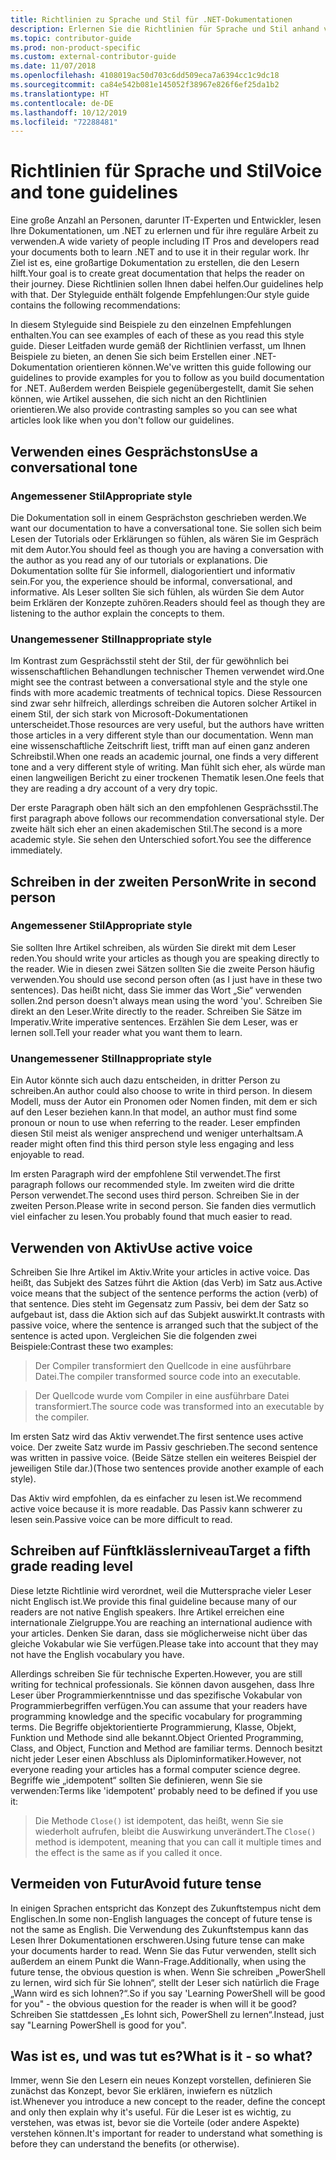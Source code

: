 ```yaml
---
title: Richtlinien zu Sprache und Stil für .NET-Dokumentationen
description: Erlernen Sie die Richtlinien für Sprache und Stil anhand von Beispielen im Vergleich zu Beispielen, die sich nicht an die Richtlinien halten.
ms.topic: contributor-guide
ms.prod: non-product-specific
ms.custom: external-contributor-guide
ms.date: 11/07/2018
ms.openlocfilehash: 4108019ac50d703c6dd509eca7a6394cc1c9dc18
ms.sourcegitcommit: ca84e542b081e145052f38967e826f6ef25da1b2
ms.translationtype: HT
ms.contentlocale: de-DE
ms.lasthandoff: 10/12/2019
ms.locfileid: "72288481"
---
```

# <a name="voice-and-tone-guidelines"></a><span data-ttu-id="e71b6-103">Richtlinien für Sprache und Stil</span><span class="sxs-lookup"><span data-stu-id="e71b6-103">Voice and tone guidelines</span></span>

<span data-ttu-id="e71b6-104">Eine große Anzahl an Personen, darunter IT-Experten und Entwickler, lesen Ihre Dokumentationen, um .NET zu erlernen und für ihre reguläre Arbeit zu verwenden.</span><span class="sxs-lookup"><span data-stu-id="e71b6-104">A wide variety of people including IT Pros and developers read your documents both to learn .NET and to use it in their regular work.</span></span> <span data-ttu-id="e71b6-105">Ihr Ziel ist es, eine großartige Dokumentation zu erstellen, die den Lesern hilft.</span><span class="sxs-lookup"><span data-stu-id="e71b6-105">Your goal is to create great documentation that helps the reader on their journey.</span></span> <span data-ttu-id="e71b6-106">Diese Richtlinien sollen Ihnen dabei helfen.</span><span class="sxs-lookup"><span data-stu-id="e71b6-106">Our guidelines help with that.</span></span> <span data-ttu-id="e71b6-107">Der Styleguide enthält folgende Empfehlungen:</span><span class="sxs-lookup"><span data-stu-id="e71b6-107">Our style guide contains the following recommendations:</span></span>

<span data-ttu-id="e71b6-108">In diesem Styleguide sind Beispiele zu den einzelnen Empfehlungen enthalten.</span><span class="sxs-lookup"><span data-stu-id="e71b6-108">You can see examples of each of these as you read this style guide.</span></span> <span data-ttu-id="e71b6-109">Dieser Leitfaden wurde gemäß der Richtlinien verfasst, um Ihnen Beispiele zu bieten, an denen Sie sich beim Erstellen einer .NET-Dokumentation orientieren können.</span><span class="sxs-lookup"><span data-stu-id="e71b6-109">We've written this guide following our guidelines to provide examples for you to follow as you build documentation for .NET.</span></span> <span data-ttu-id="e71b6-110">Außerdem werden Beispiele gegenübergestellt, damit Sie sehen können, wie Artikel aussehen, die sich nicht an den Richtlinien orientieren.</span><span class="sxs-lookup"><span data-stu-id="e71b6-110">We also provide contrasting samples so you can see what articles look like when you don't follow our guidelines.</span></span>

## <a name="use-a-conversational-tone"></a><span data-ttu-id="e71b6-111">Verwenden eines Gesprächstons</span><span class="sxs-lookup"><span data-stu-id="e71b6-111">Use a conversational tone</span></span>

### <a name="appropriate-style"></a><span data-ttu-id="e71b6-112">Angemessener Stil</span><span class="sxs-lookup"><span data-stu-id="e71b6-112">Appropriate style</span></span>

<span data-ttu-id="e71b6-113">Die Dokumentation soll in einem Gesprächston geschrieben werden.</span><span class="sxs-lookup"><span data-stu-id="e71b6-113">We want our documentation to have a conversational tone.</span></span> <span data-ttu-id="e71b6-114">Sie sollen sich beim Lesen der Tutorials oder Erklärungen so fühlen, als wären Sie im Gespräch mit dem Autor.</span><span class="sxs-lookup"><span data-stu-id="e71b6-114">You should feel as though you are having a conversation with the author as you read any of our tutorials or explanations.</span></span> <span data-ttu-id="e71b6-115">Die Dokumentation sollte für Sie informell, dialogorientiert und informativ sein.</span><span class="sxs-lookup"><span data-stu-id="e71b6-115">For you, the experience should be informal, conversational, and informative.</span></span> <span data-ttu-id="e71b6-116">Als Leser sollten Sie sich fühlen, als würden Sie dem Autor beim Erklären der Konzepte zuhören.</span><span class="sxs-lookup"><span data-stu-id="e71b6-116">Readers should feel as though they are listening to the author explain the concepts to them.</span></span>

### <a name="inappropriate-style"></a><span data-ttu-id="e71b6-117">Unangemessener Stil</span><span class="sxs-lookup"><span data-stu-id="e71b6-117">Inappropriate style</span></span>

<span data-ttu-id="e71b6-118">Im Kontrast zum Gesprächsstil steht der Stil, der für gewöhnlich bei wissenschaftlichen Behandlungen technischer Themen verwendet wird.</span><span class="sxs-lookup"><span data-stu-id="e71b6-118">One might see the contrast between a conversational style and the style one finds with more academic treatments of technical topics.</span></span> <span data-ttu-id="e71b6-119">Diese Ressourcen sind zwar sehr hilfreich, allerdings schreiben die Autoren solcher Artikel in einem Stil, der sich stark von Microsoft-Dokumentationen unterscheidet.</span><span class="sxs-lookup"><span data-stu-id="e71b6-119">Those resources are very useful, but the authors have written those articles in a very different style than our documentation.</span></span> <span data-ttu-id="e71b6-120">Wenn man eine wissenschaftliche Zeitschrift liest, trifft man auf einen ganz anderen Schreibstil.</span><span class="sxs-lookup"><span data-stu-id="e71b6-120">When one reads an academic journal, one finds a very different tone and a very different style of writing.</span></span> <span data-ttu-id="e71b6-121">Man fühlt sich eher, als würde man einen langweiligen Bericht zu einer trockenen Thematik lesen.</span><span class="sxs-lookup"><span data-stu-id="e71b6-121">One feels that they are reading a dry account of a very dry topic.</span></span>  

<span data-ttu-id="e71b6-122">Der erste Paragraph oben hält sich an den empfohlenen Gesprächsstil.</span><span class="sxs-lookup"><span data-stu-id="e71b6-122">The first paragraph above follows our recommendation conversational style.</span></span> <span data-ttu-id="e71b6-123">Der zweite hält sich eher an einen akademischen Stil.</span><span class="sxs-lookup"><span data-stu-id="e71b6-123">The second is a more academic style.</span></span> <span data-ttu-id="e71b6-124">Sie sehen den Unterschied sofort.</span><span class="sxs-lookup"><span data-stu-id="e71b6-124">You see the difference immediately.</span></span> 

## <a name="write-in-second-person"></a><span data-ttu-id="e71b6-125">Schreiben in der zweiten Person</span><span class="sxs-lookup"><span data-stu-id="e71b6-125">Write in second person</span></span>

### <a name="appropriate-style"></a><span data-ttu-id="e71b6-126">Angemessener Stil</span><span class="sxs-lookup"><span data-stu-id="e71b6-126">Appropriate style</span></span>

<span data-ttu-id="e71b6-127">Sie sollten Ihre Artikel schreiben, als würden Sie direkt mit dem Leser reden.</span><span class="sxs-lookup"><span data-stu-id="e71b6-127">You should write your articles as though you are speaking directly to the reader.</span></span> <span data-ttu-id="e71b6-128">Wie in diesen zwei Sätzen sollten Sie die zweite Person häufig verwenden.</span><span class="sxs-lookup"><span data-stu-id="e71b6-128">You should use second person often (as I just have in these two sentences).</span></span> <span data-ttu-id="e71b6-129">Das heißt nicht, dass Sie immer das Wort „Sie“ verwenden sollen.</span><span class="sxs-lookup"><span data-stu-id="e71b6-129">2nd person doesn't always mean using the word 'you'.</span></span> <span data-ttu-id="e71b6-130">Schreiben Sie direkt an den Leser.</span><span class="sxs-lookup"><span data-stu-id="e71b6-130">Write directly to the reader.</span></span> <span data-ttu-id="e71b6-131">Schreiben Sie Sätze im Imperativ.</span><span class="sxs-lookup"><span data-stu-id="e71b6-131">Write imperative sentences.</span></span> <span data-ttu-id="e71b6-132">Erzählen Sie dem Leser, was er lernen soll.</span><span class="sxs-lookup"><span data-stu-id="e71b6-132">Tell your reader what you want them to learn.</span></span>

### <a name="inappropriate-style"></a><span data-ttu-id="e71b6-133">Unangemessener Stil</span><span class="sxs-lookup"><span data-stu-id="e71b6-133">Inappropriate style</span></span>

<span data-ttu-id="e71b6-134">Ein Autor könnte sich auch dazu entscheiden, in dritter Person zu schreiben.</span><span class="sxs-lookup"><span data-stu-id="e71b6-134">An author could also choose to write in third person.</span></span> <span data-ttu-id="e71b6-135">In diesem Modell, muss der Autor ein Pronomen oder Nomen finden, mit dem er sich auf den Leser beziehen kann.</span><span class="sxs-lookup"><span data-stu-id="e71b6-135">In that model, an author must find some pronoun or noun to use when referring to the reader.</span></span> <span data-ttu-id="e71b6-136">Leser empfinden diesen Stil meist als weniger ansprechend und weniger unterhaltsam.</span><span class="sxs-lookup"><span data-stu-id="e71b6-136">A reader might often find this third person style less engaging and less enjoyable to read.</span></span>

<span data-ttu-id="e71b6-137">Im ersten Paragraph wird der empfohlene Stil verwendet.</span><span class="sxs-lookup"><span data-stu-id="e71b6-137">The first paragraph follows our recommended style.</span></span> <span data-ttu-id="e71b6-138">Im zweiten wird die dritte Person verwendet.</span><span class="sxs-lookup"><span data-stu-id="e71b6-138">The second uses third person.</span></span> <span data-ttu-id="e71b6-139">Schreiben Sie in der zweiten Person.</span><span class="sxs-lookup"><span data-stu-id="e71b6-139">Please write in second person.</span></span> <span data-ttu-id="e71b6-140">Sie fanden dies vermutlich viel einfacher zu lesen.</span><span class="sxs-lookup"><span data-stu-id="e71b6-140">You probably found that much easier to read.</span></span>

## <a name="use-active-voice"></a><span data-ttu-id="e71b6-141">Verwenden von Aktiv</span><span class="sxs-lookup"><span data-stu-id="e71b6-141">Use active voice</span></span>

<span data-ttu-id="e71b6-142">Schreiben Sie Ihre Artikel im Aktiv.</span><span class="sxs-lookup"><span data-stu-id="e71b6-142">Write your articles in active voice.</span></span> <span data-ttu-id="e71b6-143">Das heißt, das Subjekt des Satzes führt die Aktion (das Verb) im Satz aus.</span><span class="sxs-lookup"><span data-stu-id="e71b6-143">Active voice means that the subject of the sentence performs the action (verb) of that sentence.</span></span> <span data-ttu-id="e71b6-144">Dies steht im Gegensatz zum Passiv, bei dem der Satz so aufgebaut ist, dass die Aktion sich auf das Subjekt auswirkt.</span><span class="sxs-lookup"><span data-stu-id="e71b6-144">It contrasts with passive voice, where the sentence is arranged such that the subject of the sentence is acted upon.</span></span> <span data-ttu-id="e71b6-145">Vergleichen Sie die folgenden zwei Beispiele:</span><span class="sxs-lookup"><span data-stu-id="e71b6-145">Contrast these two examples:</span></span>

><span data-ttu-id="e71b6-146">Der Compiler transformiert den Quellcode in eine ausführbare Datei.</span><span class="sxs-lookup"><span data-stu-id="e71b6-146">The compiler transformed source code into an executable.</span></span>

><span data-ttu-id="e71b6-147">Der Quellcode wurde vom Compiler in eine ausführbare Datei transformiert.</span><span class="sxs-lookup"><span data-stu-id="e71b6-147">The source code was transformed into an executable by the compiler.</span></span>

<span data-ttu-id="e71b6-148">Im ersten Satz wird das Aktiv verwendet.</span><span class="sxs-lookup"><span data-stu-id="e71b6-148">The first sentence uses active voice.</span></span> <span data-ttu-id="e71b6-149">Der zweite Satz wurde im Passiv geschrieben.</span><span class="sxs-lookup"><span data-stu-id="e71b6-149">The second sentence was written in passive voice.</span></span> <span data-ttu-id="e71b6-150">(Beide Sätze stellen ein weiteres Beispiel der jeweiligen Stile dar.)</span><span class="sxs-lookup"><span data-stu-id="e71b6-150">(Those two sentences provide another example of each style).</span></span>

<span data-ttu-id="e71b6-151">Das Aktiv wird empfohlen, da es einfacher zu lesen ist.</span><span class="sxs-lookup"><span data-stu-id="e71b6-151">We recommend active voice because it is more readable.</span></span> <span data-ttu-id="e71b6-152">Das Passiv kann schwerer zu lesen sein.</span><span class="sxs-lookup"><span data-stu-id="e71b6-152">Passive voice can be more difficult to read.</span></span>

## <a name="target-a-fifth-grade-reading-level"></a><span data-ttu-id="e71b6-153">Schreiben auf Fünftklässlerniveau</span><span class="sxs-lookup"><span data-stu-id="e71b6-153">Target a fifth grade reading level</span></span>

<span data-ttu-id="e71b6-154">Diese letzte Richtlinie wird verordnet, weil die Muttersprache vieler Leser nicht Englisch ist.</span><span class="sxs-lookup"><span data-stu-id="e71b6-154">We provide this final guideline because many of our readers are not native English speakers.</span></span> <span data-ttu-id="e71b6-155">Ihre Artikel erreichen eine internationale Zielgruppe.</span><span class="sxs-lookup"><span data-stu-id="e71b6-155">You are reaching an international audience with your articles.</span></span> <span data-ttu-id="e71b6-156">Denken Sie daran, dass sie möglicherweise nicht über das gleiche Vokabular wie Sie verfügen.</span><span class="sxs-lookup"><span data-stu-id="e71b6-156">Please take into account that they may not have the English vocabulary you have.</span></span>

<span data-ttu-id="e71b6-157">Allerdings schreiben Sie für technische Experten.</span><span class="sxs-lookup"><span data-stu-id="e71b6-157">However, you are still writing for technical professionals.</span></span> <span data-ttu-id="e71b6-158">Sie können davon ausgehen, dass Ihre Leser über Programmierkenntnisse und das spezifische Vokabular von Programmierbegriffen verfügen.</span><span class="sxs-lookup"><span data-stu-id="e71b6-158">You can assume that your readers have programming knowledge and the specific vocabulary for programming terms.</span></span> <span data-ttu-id="e71b6-159">Die Begriffe objektorientierte Programmierung, Klasse, Objekt, Funktion und Methode sind alle bekannt.</span><span class="sxs-lookup"><span data-stu-id="e71b6-159">Object Oriented Programming, Class, and Object, Function and Method are familiar terms.</span></span> <span data-ttu-id="e71b6-160">Dennoch besitzt nicht jeder Leser einen Abschluss als Diplominformatiker.</span><span class="sxs-lookup"><span data-stu-id="e71b6-160">However, not everyone reading your articles has a formal computer science degree.</span></span> <span data-ttu-id="e71b6-161">Begriffe wie „idempotent“ sollten Sie definieren, wenn Sie sie verwenden:</span><span class="sxs-lookup"><span data-stu-id="e71b6-161">Terms like 'idempotent' probably need to be defined if you use it:</span></span>

><span data-ttu-id="e71b6-162">Die Methode `Close()` ist idempotent, das heißt, wenn Sie sie wiederholt aufrufen, bleibt die Auswirkung unverändert.</span><span class="sxs-lookup"><span data-stu-id="e71b6-162">The `Close()` method is idempotent, meaning that you can call it multiple times and the effect is the same as if you called it once.</span></span>

## <a name="avoid-future-tense"></a><span data-ttu-id="e71b6-163">Vermeiden von Futur</span><span class="sxs-lookup"><span data-stu-id="e71b6-163">Avoid future tense</span></span>

<span data-ttu-id="e71b6-164">In einigen Sprachen entspricht das Konzept des Zukunftstempus nicht dem Englischen.</span><span class="sxs-lookup"><span data-stu-id="e71b6-164">In some non-English languages the concept of future tense is not the same as English.</span></span> <span data-ttu-id="e71b6-165">Die Verwendung des Zukunftstempus kann das Lesen Ihrer Dokumentationen erschweren.</span><span class="sxs-lookup"><span data-stu-id="e71b6-165">Using future tense can make your documents harder to read.</span></span> <span data-ttu-id="e71b6-166">Wenn Sie das Futur verwenden, stellt sich außerdem an einem Punkt die Wann-Frage.</span><span class="sxs-lookup"><span data-stu-id="e71b6-166">Additionally, when using the future tense, the obvious question is when.</span></span> <span data-ttu-id="e71b6-167">Wenn Sie schreiben „PowerShell zu lernen, wird sich für Sie lohnen“, stellt der Leser sich natürlich die Frage „Wann wird es sich lohnen?“.</span><span class="sxs-lookup"><span data-stu-id="e71b6-167">So if you say 'Learning PowerShell will be good for you" - the obvious question for the reader is when will it be good?</span></span> <span data-ttu-id="e71b6-168">Schreiben Sie stattdessen „Es lohnt sich, PowerShell zu lernen“.</span><span class="sxs-lookup"><span data-stu-id="e71b6-168">Instead, just say "Learning PowerShell is good for you".</span></span>

## <a name="what-is-it---so-what"></a><span data-ttu-id="e71b6-169">Was ist es, und was tut es?</span><span class="sxs-lookup"><span data-stu-id="e71b6-169">What is it - so what?</span></span>

<span data-ttu-id="e71b6-170">Immer, wenn Sie den Lesern ein neues Konzept vorstellen, definieren Sie zunächst das Konzept, bevor Sie erklären, inwiefern es nützlich ist.</span><span class="sxs-lookup"><span data-stu-id="e71b6-170">Whenever you introduce a new concept to the reader, define the concept and only then explain why it's useful.</span></span> <span data-ttu-id="e71b6-171">Für die Leser ist es wichtig, zu verstehen, was etwas ist, bevor sie die Vorteile (oder andere Aspekte) verstehen können.</span><span class="sxs-lookup"><span data-stu-id="e71b6-171">It's important for reader to understand what something is before they can understand the benefits (or otherwise).</span></span>
